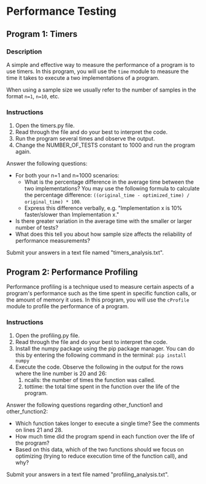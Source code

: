 # Performance Testing

## Program 1: Timers

### Description

A simple and effective way to measure the performance of a program is to use timers. In this program, you will use the `time` module to measure the time it takes to execute a two implementations of a program.

When using a sample size we usually refer to the number of samples in the format `n=1`, `n=10`, etc.

### Instructions

1. Open the timers.py file.
2. Read through the file and do your best to interpret the code.
3. Run the program several times and observe the output.
4. Change the NUMBER_OF_TESTS constant to 1000 and run the program again.

Answer the following questions:

- For both your n=1 and n=1000 scenarios:
   - What is the percentage difference in the average time between the two implementations? You may use the following formula to calculate the percentage difference: `((original_time - optimized_time) / original_time) * 100`.
   - Express this difference verbally, e.g. "Implementation x is 10% faster/slower than Implementation x."
- Is there greater variation in the average time with the smaller or larger number of tests?
- What does this tell you about how sample size affects the reliability of performance measurements?

Submit your answers in a text file named "timers_analysis.txt".

## Program 2: Performance Profiling

Performance profiling is a technique used to measure certain aspects of a program's performance such as the time spent in specific function calls, or the amount of memory it uses. In this program, you will use the `cProfile` module to profile the performance of a program.

### Instructions

1. Open the profiling.py file.
2. Read through the file and do your best to interpret the code.
3. Install the numpy package using the pip package manager. You can do this by entering the following command in the terminal: `pip install numpy`
4. Execute the code. Observe the following in the output for the rows where the line number is 20 and 26:
   1. ncalls: the number of times the function was called.
   2. tottime: the total time spent in the function over the life of the program.

Answer the following questions regarding other_function1 and other_function2:

- Which function takes longer to execute a single time? See the comments on lines 21 and 28.
- How much time did the program spend in each function over the life of the program?
- Based on this data, which of the two functions should we focus on optimizing (trying to reduce execution time of the function call), and why?

Submit your answers in a text file named "profiling_analysis.txt".
